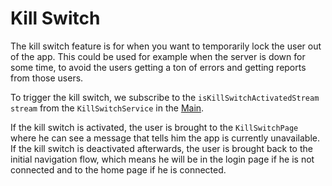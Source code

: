 # Kill Switch

The kill switch feature is for when you want to temporarily lock the user out of the app. 
This could be used for example when the server is down for some time, to avoid the users getting a ton of errors and getting reports from those users.

To trigger the kill switch, we subscribe to the `isKillSwitchActivatedStream` `stream` from the `KillSwitchService` in the [Main](../src/app/lib/main.dart).

If the kill switch is activated, the user is brought to the `KillSwitchPage` where he can see a message that tells him the app is currently unavailable. If the kill switch is deactivated afterwards, the user is brought back to the initial navigation flow, which means he will be in the login page if he is not connected and to the home page if he is connected. 